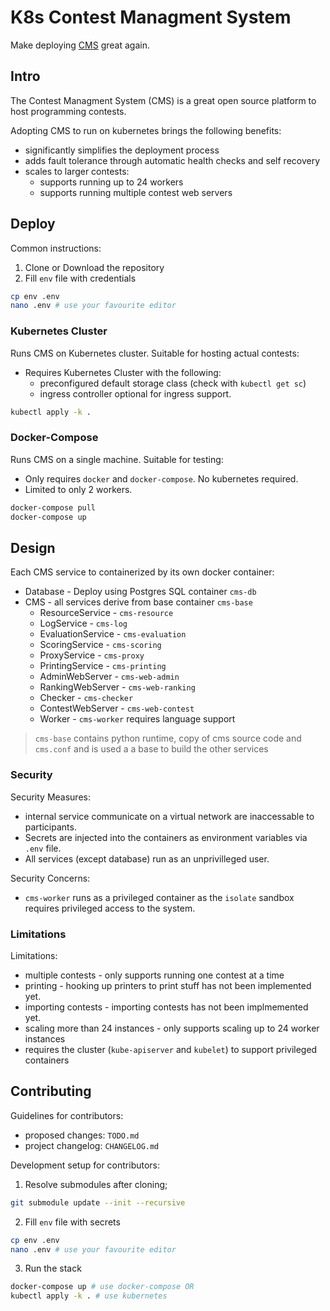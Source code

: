 # K8s Contest Managment System
Make deploying [CMS](https://github.com/cms-dev/cms) great again.

## Intro
The Contest Managment System (CMS) is a great open source platform to host programming contests. 

Adopting CMS to run on kubernetes brings the following benefits:
- significantly simplifies the deployment process
- adds fault tolerance through automatic health checks and self recovery
- scales to larger contests:
    - supports running up to 24 workers
    - supports running multiple contest web servers

## Deploy

Common instructions:
1. Clone or Download the repository
2. Fill `env` file with credentials
```sh
cp env .env
nano .env # use your favourite editor
```

### Kubernetes Cluster
Runs CMS on Kubernetes cluster. Suitable for hosting actual contests:
- Requires Kubernetes Cluster with the following:
    - preconfigured default storage class (check with `kubectl get sc`)
    - ingress controller optional for ingress support.
```sh
kubectl apply -k .
```

### Docker-Compose
Runs CMS on a single machine. Suitable for testing:
- Only requires `docker` and `docker-compose`. No kubernetes required.
- Limited to only 2 workers.
```sh
docker-compose pull 
docker-compose up 
```

## Design
Each CMS service to containerized by its own docker container:
- Database - Deploy using Postgres SQL container `cms-db`
- CMS - all services derive from base container `cms-base`
    - ResourceService - `cms-resource`
    - LogService - `cms-log`
    - EvaluationService - `cms-evaluation`
    - ScoringService - `cms-scoring`
    - ProxyService - `cms-proxy`
    - PrintingService - `cms-printing`
    - AdminWebServer - `cms-web-admin`
    - RankingWebServer - `cms-web-ranking`
    - Checker - `cms-checker`
    - ContestWebServer - `cms-web-contest`
    - Worker - `cms-worker` requires language support

> `cms-base` contains python runtime, copy of cms source code and `cms.conf`
>  and is used a a base to build the other services

### Security
Security Measures:
- internal service communicate on a virtual network are inaccessable to participants.
- Secrets are injected into the containers as environment variables via `.env` file.
- All services (except database) run as an unprivilleged user.

Security Concerns:
- `cms-worker` runs as a privileged container as the `isolate` sandbox requires 
    privileged access to the system.

### Limitations
Limitations:
- multiple contests - only supports running one contest at a time
- printing - hooking up printers to print stuff has not been implemented yet.
- importing contests - importing contests has not been  implmemented yet.
- scaling more than 24 instances - only supports scaling up to  24 worker instances
- requires the cluster (`kube-apiserver` and `kubelet`) to support privileged containers

## Contributing
Guidelines for contributors:
- proposed changes: `TODO.md`
- project changelog: `CHANGELOG.md`

Development setup for contributors:
1. Resolve submodules after cloning;
```sh
git submodule update --init --recursive
```
2. Fill `env` file with secrets
```sh
cp env .env
nano .env # use your favourite editor
```
3. Run the stack
```sh
docker-compose up # use docker-compose OR
kubectl apply -k . # use kubernetes
```

